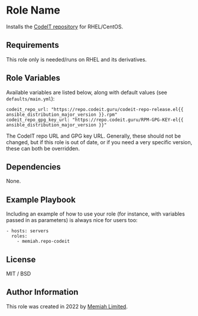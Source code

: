 Role Name
=========

Installs the [CodeIT repository](https://codeit.guru/en_US/) for RHEL/CentOS.

Requirements
------------

This role only is needed/runs on RHEL and its derivatives.

Role Variables
--------------

Available variables are listed below, along with default values (see `defaults/main.yml`):

    codeit_repo_url: "https://repo.codeit.guru/codeit-repo-release.el{{ ansible_distribution_major_version }}.rpm"
    codeit_repo_gpg_key_url: "https://repo.codeit.guru/RPM-GPG-KEY-el{{ ansible_distribution_major_version }}"

The CodeIT repo URL and GPG key URL. Generally, these should not be changed, but if this role is out of date, or if you need a very specific version, these can both be overridden.

Dependencies
------------

None.

Example Playbook
----------------

Including an example of how to use your role (for instance, with variables passed in as parameters) is always nice for users too:

    - hosts: servers
      roles:
        - memiah.repo-codeit

License
-------

MIT / BSD

Author Information
------------------

This role was created in 2022 by [Memiah Limited](https://github.com/memiah).

